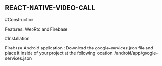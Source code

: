 ## REACT-NATIVE-VIDEO-CALL

#Construction

Features: WebRtc and Firebase

#Installation

Firebase Android application :
Download the google-services.json file and place it inside of your project at the following location: /android/app/google-services.json.
